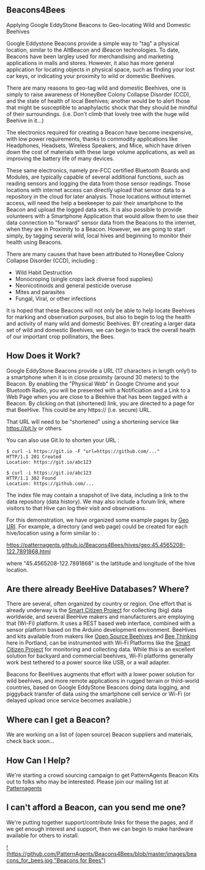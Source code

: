 ## Beacons4Bees ##

Applying Google EddyStone Beacons to Geo-locating  Wild and Domestic Beehives

Google Eddystone Beacons provide a simple way to "tag" a physical location,
similar to the AltBeacon and iBeacon technologies. To date, Beacons have
been largley used for merchandising and marketing applications in malls and stores.
However, it also has more general application for locating objects in physical space,
such as finding your lost car keys, or indicating your proximity to wild or domestic Beehives.

There are many reasons to geo-tag wild and domestic Beehives, 
one is simply to raise awareness of HoneyBee Colony Collapse Disorder (CCD),
and the state of health of local Beehives; another would be to alert 
those that might be susceptible to anaphylactic shock that they should be 
mindful of their surroundings. (i.e. Don't climb that lovely tree with the huge wild Beehive in it...)

The electronics required for creating a Beacon have become inexpensive, with low power requirements,
thanks to commodity applications like Headphones, Headsets, Wireless Speakers, and Mice,
which have driven down the cost of materials with these large volume applications,
as well as improving the battery life of many devices.

These same electronics, namely pre-FCC certified Bluetooth Boards and Modules, 
are typically capable of several additional functions, such as reading sensors 
and logging the data from those sensor readings. Those locations with internet access 
can directly upload that sensor data to a repository in the cloud for later analysis.
Those locations without internet access, will need the help a beekeeper to pair their smartphone
to the Beacon and upload the logged data sets. It is also possible to provide volunteers with
a Smartphone Application that would allow them to use their data connection to "forward" sensor
data from the Beacons to the internet, when they are in Proximity to a Beacon. 
However, we are going to start simply, by tagging several wild, local hives 
and beginning to monitor their health using Beacons.

There are many causes that have been attributed to 
HoneyBee Colony Collapse Disorder (CCD),  including :
- Wild Habit Destruction
- Monocroping (single crops lack diverse food supplies)
- Neonicotinoids and general pesticide overuse
- Mites and parasites
- Fungal, Viral, or other infections

It is hoped that these Beacons will not only be able to help locate Beehives for marking
and observation purposes, but also to begin to log the health and activity of many 
wild and domestic Beehives. BY creating a larger data set of wild and domestic Beehives,
we can begin to track the overall health of our important crop pollinators, the Bees.

## How Does it Work? ##

Google EddyStone Beacons provide a URL (17 characters in length only!) to a smartphone when it
is in close proximity (around 30 meters) to the Beacon. By enabling the "Physical Web" in Google Chrome
and your Bluetooth Radio, you will be presented with a Notificiation and a Link to a Web Page when you
are close to a Beehive that has been tagged with a Beacon. By clicking on that (shortened) link,
you are directed to a page for that BeeHive. This could be any https:// (i.e. secure) URL.

That URL will need to be "shortened" using a shortening service like https://bit.ly or others.

You can also use Git.Io to shorten your URL :

```
$ curl -i https://git.io -F "url=https://github.com/..."
HTTP/1.1 201 Created
Location: https://git.io/abc123

$ curl -i https://git.io/abc123
HTTP/1.1 302 Found
Location: https://github.com/...
```

The index file may contain a snapshot of live data, including a link to the data repository (data history).
We may also include a forum link, where visitors to that Hive can log their visit and observations.

For this demonstration, we have organized some example pages by [Geo URI](https://en.wikipedia.org/wiki/Geo_URI_scheme).
For example, a directory (and web page) could be created for each hive/location using a form similar to :

  https://patternagents.github.io/Beacons4Bees/hives/geo:45.4565208-122.7891868.html

where "45.4565208-122.7891868" is the lattitude and longitude of the hive location.

## Are there already BeeHive Databases? Where? ##
There are several, often organized by country or region.
One effort that is already underway is the [Smart Citizen Project](https://smartcitizen.me/) 
for collecting (big) data worldwide, and several BeeHive makers and manufacturers are employing that (Wi-Fi) platform.
It uses a REST based web interface, combined with a sensor platform based on the Arduino development environment.
BeeHives and kits available from makers like [Open Source Beehives](http://opensourcebeehives.net/) 
and [Bee Thinking](http://www.beethinking.com/) here in Portland, can be instrumented with Wi-Fi Platforms like
the [Smart Citizen Project](https://smartcitizen.me/) for monitoring and collecting data.
While this is an excellent solution for backyard and commercial beehives, Wi-Fi platforms 
generally work best tethered to a power source like USB, or a wall adapter. 

Beacons for BeeHives augments that effort with a lower power solution for wild beehives, and more remote
applications in rugged terrain or third-world countries, based on Google EddyStone Beacons doing data logging,
and piggyback transfer of data using the smartphone cell service or Wi-Fi (or delayed upload once service becomes available.)

## Where can I get a Beacon? ##
We are working on a list of (open source) Beacon suppliers and materials, check back soon...

## How Can I Help? ##
We're starting a crowd sourcing campaign to get PatternAgents Beacon Kits out to folks who may be interested.
Please join our mailing list at [Patternagents](https://patternagents.github.io)


## I can't afford a Beacon, can you send me one? ##
We're putting together support/contribute links for these the pages, 
and if we get enough interest and support,
then we can begin to make hardware available for others to install.

[!(https://github.com/PatternAgents/Beacons4Bees/blob/master/images/beacons_for_bees.jpg "Beacons for Bees")](https://www.meetup.com/Digital-Design-Workshop/events/233724699/)

## ##


